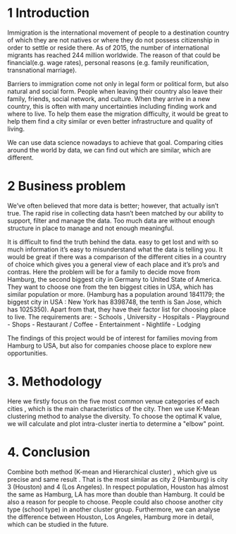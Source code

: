 # 1 Introduction 
Immigration is the international movement of people to a destination country of which they are not natives or where they do not possess citizenship in order to settle or reside there. As of 2015, the number of international migrants has reached 244 million worldwide. The reason of that could be financial(e.g. wage rates), personal reasons (e.g. family reunification, transnational marriage). 

Barriers to immigration come not only in legal form or political form, but also natural and social form. People when leaving their country also leave their family, friends, social network, and culture. When they arrive in a new country, this is often with many uncertainties including finding work and where to live. To help them ease the migration difficulty, it would be great to help them find a city similar or even better infrastructure and quality of living. 

We can use data science nowadays to achieve that goal. Comparing cities around the world by data, we can find out which are similar, which are different. 






# 2 Business problem 
We’ve often believed that more data is better; however, that actually isn’t true. The rapid rise in collecting data hasn’t been matched by our ability to support, filter and manage the data. Too much data are without enough structure in place to manage and not enough meaningful.  

It is difficult to find the truth behind the data. easy to get lost and with so much information it’s easy to misunderstand what the data is telling you. It would be great if there was a comparison of the different cities in a country of choice which gives you a general view of each place and it’s pro’s and contras. 
Here the problem will be for a family to decide move from Hamburg, the second biggest city in Germany to United State of America.  They want to choose one from the ten biggest cities in USA, which has similar population or more.  (Hamburg has a population around 1841179; the biggest city in USA : New York has 8398748, the tenth is San Jose, which has 1025350). Apart from that, they have their factor list for choosing place to live. 
The requirements are: 
	- Schools , University
	- Hospitals
	- Playground 
	- Shops 
	- Restaurant / Coffee
	- Entertainment
	- Nightlife
	- Lodging
	
The findings of this project would be of interest for families moving from Hamburg to USA, but also for companies choose place to explore new opportunities.

# 3. Methodology

Here we firstly focus on the five most common venue categories of each cities , which is the main characteristics of the city.
Then we use K-Mean clustering method to analyse the diversity. To choose the optimal K value, we will calculate and plot intra-cluster inertia to determine a "elbow" point.

# 4. Conclusion
Combine both method (K-mean and Hierarchical cluster) , which give us precise and same result . That is the  most similar as city 2 (Hamburg) is city 3 (Houston) and 4 (Los Angeles). In respect population, Houston has almost the same as Hamburg, LA has more than double than Hamburg. It could be also a reason for people to choose.  People could also choose another city type (school type) in another cluster group.
Furthermore, we can analyse the difference between Houston, Los Angeles, Hamburg more in detail, which can be studied in the future.
